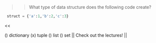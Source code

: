 >> What type of data structure does the following code create?

```python
 struct = {'a':1,'b':2,'c':3}

```
 <<

() dictionary
(x) tuple
() list
() set
|| Check out the lectures! ||
